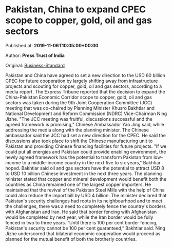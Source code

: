 
# Pakistan, China to expand CPEC scope to copper, gold, oil and gas sectors

Published at: **2019-11-06T10:05:00+00:00**

Author: **Press Trust of India**

Original: [Business-Standard](https://www.business-standard.com/article/international/pakistan-china-to-expand-cpec-scope-to-copper-gold-oil-and-gas-sectors-119110600859_1.html)

Pakistan and China have agreed to set a new direction to the USD 60 billion CPEC for future cooperation by largely shifting away from infrastructure projects and scouting for copper, gold, oil and gas sectors, according to a media report.
The Express Tribune reported that the decision to expand the China-Pakistan Economic Corridor scope to copper, gold, oil and gas sectors was taken during the 9th Joint Cooperation Committee (JCC) meeting that was co-chaired by Planning Minister Khusro Bakhtiar and National Development and Reform Commission (NDRC) Vice-Chairman Ning Jizhe.
"The JCC meeting was fruitful, discussions successful and the agreed framework is promising," Chinese Ambassador Yao Jing said, while addressing the media along with the planning minister.
The Chinese ambassador said the JCC had set a new direction for the CPEC. He said the discussions also took place to shift the Chinese manufacturing unit to Pakistan and providing Chinese financing facilities for future projects.
"If we could put all energies and Pakistan could provide enabling environment, the newly agreed framework has the potential to transform Pakistan from low-income to a middle-income country in the next five to six years," Bakhtiar hoped.
Bakhtiar said oil and gas sectors have the potential to attract USD 8 to USD 10 billion Chinese investment in the next three years.
The planning minister stated that copper and mineral development would benefit both the countries as China remained one of the largest copper importers.
He maintained that the revival of the Pakistan Steel Mills with the help of China could also reduce the import bill by USD 4 billion.
The minister declared that Pakistan's security challenges had roots in its neighbourhood and to meet the challenges, there was a need to completely fence the country's borders with Afghanistan and Iran.
He said that border fencing with Afghanistan would be completed by next year, while the Iran border would be fully fenced in two to three years.
“Until there is 100 per cent border fencing, Pakistan's security cannot be 100 per cent guaranteed,” Bakhtiar said.
Ning Jizhe underscored that bilateral economic cooperation would proceed as planned for the mutual benefit of both the brotherly countries.
